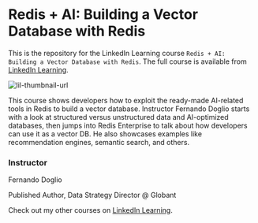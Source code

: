 # Redis + AI: Building a Vector Database with Redis
This is the repository for the LinkedIn Learning course `Redis + AI: Building a Vector Database with Redis`. The full course is available from [LinkedIn Learning][lil-course-url].

![lil-thumbnail-url]

This course shows developers how to exploit the ready-made AI-related tools in Redis to build a vector database. Instructor Fernando Doglio starts with a look at structured versus unstructured data and AI-optimized databases, then jumps into Redis Enterprise to talk about how developers can use it as a vector DB. He also showcases examples like recommendation engines, semantic search, and others.

### Instructor

Fernando Doglio

Published Author, Data Strategy Director @ Globant

Check out my other courses on [LinkedIn Learning](https://www.linkedin.com/learning/instructors/fernando-doglio?u=104).


[0]: # (Replace these placeholder URLs with actual course URLs)

[lil-course-url]: https://www.linkedin.com/learning/redis-ai-building-a-vector-database-with-redis
[lil-thumbnail-url]: https://media.licdn.com/dms/image/D560DAQGniuZxAwu8bg/learning-public-crop_675_1200/0/1720815958425?e=2147483647&v=beta&t=ktI5_d8gXJJs2l3dDg8iNg4rPnOtvqK6vANej4Gb60E

